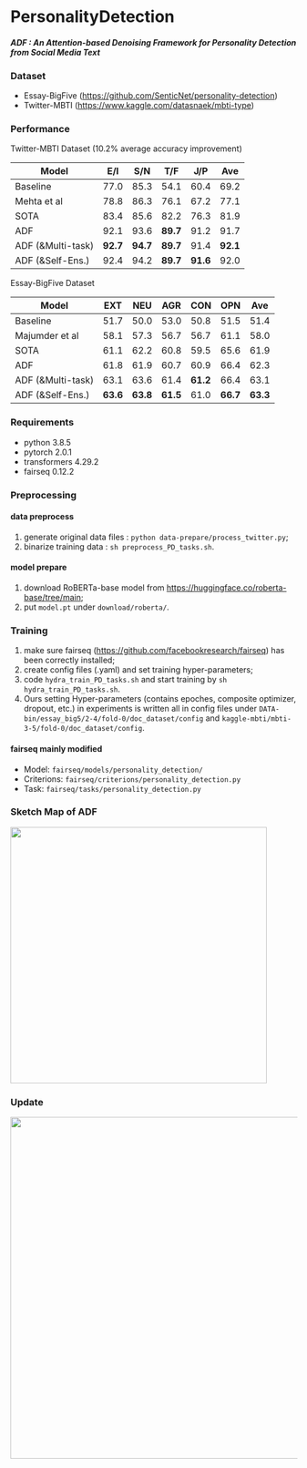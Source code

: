 # PersonalityDetection

#### ***ADF : An Attention-based Denoising Framework for Personality Detection from Social Media Text***

### Dataset
- Essay-BigFive (https://github.com/SenticNet/personality-detection)
- Twitter-MBTI (https://www.kaggle.com/datasnaek/mbti-type)

### Performance
Twitter-MBTI Dataset (10.2% average accuracy improvement)

| Model  | E/I  | S/N  | T/F  |  J/P | Ave  |
| ------------ | ------------ | ------------ | ------------ | ------------ | ------------ |
|  Baseline |  77.0 | 85.3  | 54.1  | 60.4  | 69.2  |
| Mehta et al | 78.8  | 86.3  | 76.1  | 67.2  |  77.1 |
|  SOTA | 83.4  | 85.6  | 82.2  | 76.3  | 81.9  |
|  ADF |  92.1 | 93.6  |  **89.7** | 91.2  |  91.7 |
|  ADF (&Multi-task) | **92.7**  |  **94.7** | **89.7**  | 91.4  | **92.1** |
|  ADF (&Self-Ens.) | 92.4  |  94.2 | **89.7**  | **91.6**  | 92.0  |

Essay-BigFive Dataset

| Model  | EXT  | NEU  | AGR  |  CON | OPN |Ave |
| ------------ | ------------ | ------------ | ------------ | ------------ | ------------ | ------------ |
|  Baseline |  51.7 | 50.0   |  53.0  |  50.8  |  51.5  |  51.4  |
| Majumder et al  |  58.1  |  57.3  | 56.7   |  56.7   | 61.1   | 58.0   |
|  SOTA |  61.1  |   62.2  | 60.8   |  59.5 |  65.6  |  61.9  |
|  ADF |  61.8  |  61.9  |  60.7  | 60.9  |  66.4  |  62.3  |
|  ADF (&Multi-task) |  63.1  |  63.6 |  61.4  |  **61.2** |  66.4 |  63.1  |
|  ADF (&Self-Ens.) |  **63.6**  |  **63.8**  |  **61.5** |  61.0  | **66.7** |   **63.3** |

### Requirements
- python 3.8.5
- pytorch 2.0.1
- transformers 4.29.2
- fairseq 0.12.2

### Preprocessing
#### data preprocess
1.  generate original data files : `python data-prepare/process_twitter.py`;
2.  binarize training data : `sh preprocess_PD_tasks.sh`.

#### model prepare
1. download RoBERTa-base model from https://huggingface.co/roberta-base/tree/main;
2. put `model.pt` under `download/roberta/`.

### Training
1. make sure fairseq (https://github.com/facebookresearch/fairseq) has been correctly installed;
2. create config files (.yaml) and set training hyper-parameters;
3. code `hydra_train_PD_tasks.sh` and start training by `sh hydra_train_PD_tasks.sh`.
4. Ours setting Hyper-parameters (contains epoches, composite optimizer, dropout, etc.) in experiments is written all in config files under `DATA-bin/essay_big5/2-4/fold-0/doc_dataset/config` and `kaggle-mbti/mbti-3-5/fold-0/doc_dataset/config`.

#### fairseq mainly modified
- Model: `fairseq/models/personality_detection/`
- Criterions: `fairseq/criterions/personality_detection.py`
- Task: `fairseq/tasks/personality_detection.py`


### Sketch Map of ADF

<img src="https://github.com/Once2gain/PersonalityDetection/assets/66986397/251f87c4-3012-42c2-a333-ac7a93bfa65f" width="450px">

### Update

<img src="https://github.com/user-attachments/assets/254449a2-ef22-4bea-a9c3-a4e0c5fdeff2" width="600px">


